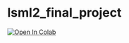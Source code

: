 # lsml2_final_project

<a href="https://colab.research.google.com/drive/1BQn7YQLfj5yJzhJfofESoc-8IaSr_RkG"><img src="https://colab.research.google.com/assets/colab-badge.svg" alt="Open In Colab"></a>
